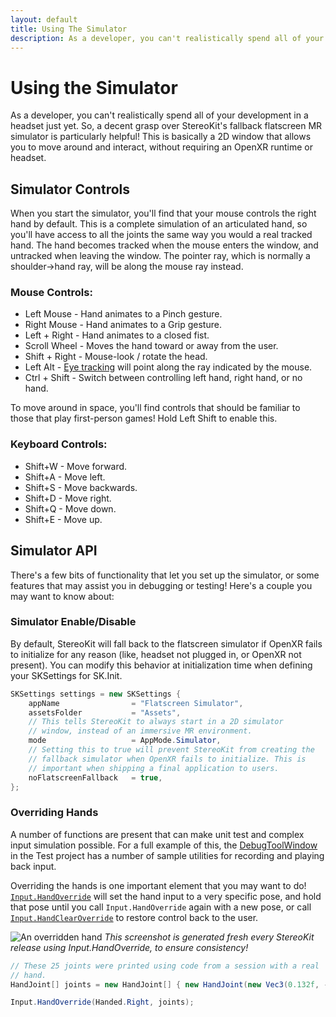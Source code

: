 ```yaml
---
layout: default
title: Using The Simulator
description: As a developer, you can't realistically spend all of your development in a headset just yet. So, a decent grasp over StereoKit's fallback flatscreen MR simulator i...
---
```


# Using the Simulator

As a developer, you can't realistically spend all of your development in
a headset just yet. So, a decent grasp over StereoKit's fallback
flatscreen MR simulator is particularly helpful! This is basically a 2D
window that allows you to move around and interact, without requiring an
OpenXR runtime or headset.

## Simulator Controls

When you start the simulator, you'll find that your mouse controls the
right hand by default. This is a complete simulation of an articulated
hand, so you'll have access to all the joints the same way you would a
real tracked hand. The hand becomes tracked when the mouse enters the
window, and untracked when leaving the window. The pointer ray, which is
normally a shoulder->hand ray, will be along the mouse ray instead.

### Mouse Controls:
- Left Mouse - Hand animates to a Pinch gesture.
- Right Mouse - Hand animates to a Grip gesture.
- Left + Right - Hand animates to a closed fist.
- Scroll Wheel - Moves the hand toward or away from the user.
- Shift + Right - Mouse-look / rotate the head.
- Left Alt - [Eye tracking]({{site.url}}/Pages/Reference/Input/Eyes.html) will point along the ray indicated by the mouse.
- Ctrl + Shift - Switch between controlling left hand, right hand, or no hand.

To move around in space, you'll find controls that should be familiar to
those that play first-person games! Hold Left Shift to enable this.

### Keyboard Controls:
- Shift+W - Move forward.
- Shift+A - Move left.
- Shift+S - Move backwards.
- Shift+D - Move right.
- Shift+Q - Move down.
- Shift+E - Move up.

## Simulator API

There's a few bits of functionality that let you set up the simulator, or
some features that may assist you in debugging or testing! Here's a
couple you may want to know about:

### Simulator Enable/Disable

By default, StereoKit will fall back to the flatscreen simulator if
OpenXR fails to initialize for any reason (like, headset not plugged in,
or OpenXR not present). You can modify this behavior at initialization
time when defining your SKSettings for SK.Init.
```csharp
SKSettings settings = new SKSettings {
	appName                = "Flatscreen Simulator",
	assetsFolder           = "Assets",
	// This tells StereoKit to always start in a 2D simulator
	// window, instead of an immersive MR environment.
	mode                   = AppMode.Simulator,
	// Setting this to true will prevent StereoKit from creating the
	// fallback simulator when OpenXR fails to initialize. This is
	// important when shipping a final application to users.
	noFlatscreenFallback   = true,
};
```

### Overriding Hands

A number of functions are present that can make unit test and
complex input simulation possible. For a full example of this,
the [DebugToolWindow](https://github.com/StereoKit/StereoKit/blob/master/Examples/StereoKitTest/DebugToolWindow.cs)
in the Test project has a number of sample utilities for
recording and playing back input.

Overriding the hands is one important element that you may want
to do! [`Input.HandOverride`]({{site.url}}/Pages/Reference/Input/HandOverride.html)
will set the hand input to a very specific pose, and hold that
pose until you call `Input.HandOverride` again with a new pose,
or call [`Input.HandClearOverride`]({{site.url}}/Pages/Reference/Input/HandClearOverride.html)
to restore control back to the user.

![An overridden hand]({{site.screen_url}}/HandOverride.jpg)
_This screenshot is generated fresh every StereoKit release using Input.HandOverride, to ensure consistency!_
```csharp
// These 25 joints were printed using code from a session with a real
// hand.
HandJoint[] joints = new HandJoint[] { new HandJoint(new Vec3(0.132f, -0.221f, -0.168f), new Quat(-0.445f, -0.392f, 0.653f, -0.472f), 0.021f), new HandJoint(new Vec3(0.132f, -0.221f, -0.168f), new Quat(-0.445f, -0.392f, 0.653f, -0.472f), 0.021f), new HandJoint(new Vec3(0.141f, -0.181f, -0.181f), new Quat(-0.342f, -0.449f, 0.618f, -0.548f), 0.014f), new HandJoint(new Vec3(0.139f, -0.151f, -0.193f), new Quat(-0.409f, -0.437f, 0.626f, -0.499f), 0.010f), new HandJoint(new Vec3(0.141f, -0.133f, -0.198f), new Quat(-0.409f, -0.437f, 0.626f, -0.499f), 0.010f), new HandJoint(new Vec3(0.124f, -0.229f, -0.172f), new Quat(0.135f, -0.428f, 0.885f, -0.125f), 0.024f), new HandJoint(new Vec3(0.103f, -0.184f, -0.209f), new Quat(0.176f, -0.530f, 0.774f, -0.299f), 0.013f), new HandJoint(new Vec3(0.078f, -0.153f, -0.225f), new Quat(0.173f, -0.645f, 0.658f, -0.349f), 0.010f), new HandJoint(new Vec3(0.061f, -0.135f, -0.228f), new Quat(-0.277f, 0.674f, -0.623f, 0.283f), 0.010f), new HandJoint(new Vec3(0.050f, -0.125f, -0.227f), new Quat(-0.277f, 0.674f, -0.623f, 0.283f), 0.010f), new HandJoint(new Vec3(0.119f, -0.235f, -0.172f), new Quat(0.147f, -0.399f, 0.847f, -0.318f), 0.024f), new HandJoint(new Vec3(0.088f, -0.200f, -0.211f), new Quat(0.282f, -0.603f, 0.697f, -0.268f), 0.012f), new HandJoint(new Vec3(0.056f, -0.169f, -0.216f), new Quat(-0.370f, 0.871f, -0.308f, 0.099f), 0.010f), new HandJoint(new Vec3(0.045f, -0.156f, -0.195f), new Quat(-0.463f, 0.884f, -0.022f, -0.066f), 0.010f), new HandJoint(new Vec3(0.047f, -0.155f, -0.178f), new Quat(-0.463f, 0.884f, -0.022f, -0.066f), 0.010f), new HandJoint(new Vec3(0.111f, -0.244f, -0.173f), new Quat(0.182f, -0.436f, 0.778f, -0.414f), 0.022f), new HandJoint(new Vec3(0.074f, -0.213f, -0.205f), new Quat(-0.353f, 0.622f, -0.656f, 0.244f), 0.011f), new HandJoint(new Vec3(0.046f, -0.189f, -0.204f), new Quat(-0.436f, 0.891f, -0.073f, -0.108f), 0.010f), new HandJoint(new Vec3(0.048f, -0.184f, -0.182f), new Quat(-0.451f, 0.811f, 0.264f, -0.263f), 0.010f), new HandJoint(new Vec3(0.061f, -0.188f, -0.168f), new Quat(-0.451f, 0.811f, 0.264f, -0.263f), 0.010f), new HandJoint(new Vec3(0.105f, -0.250f, -0.170f), new Quat(0.219f, -0.470f, 0.678f, -0.521f), 0.020f), new HandJoint(new Vec3(0.062f, -0.228f, -0.196f), new Quat(-0.444f, 0.610f, -0.623f, 0.206f), 0.010f), new HandJoint(new Vec3(0.044f, -0.215f, -0.192f), new Quat(-0.501f, 0.841f, -0.094f, -0.183f), 0.010f), new HandJoint(new Vec3(0.048f, -0.209f, -0.176f), new Quat(-0.521f, 0.682f, 0.251f, -0.448f), 0.010f), new HandJoint(new Vec3(0.061f, -0.207f, -0.168f), new Quat(-0.521f, 0.682f, 0.251f, -0.448f), 0.010f), new HandJoint(new Vec3(0.098f, -0.222f, -0.191f), new Quat(0.308f, -0.906f, 0.288f, -0.042f), 0.000f), new HandJoint(new Vec3(0.131f, -0.251f, -0.164f), new Quat(0.188f, -0.436f, 0.844f, -0.248f), 0.000f) };

Input.HandOverride(Handed.Right, joints);
```



